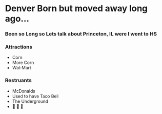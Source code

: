 # Denver Born but moved away long ago...

### Been so Long so Lets talk about Princeton, IL were I went to HS

### Attractions
  - Corn
  - More Corn
  - Wal-Mart
### Restruants
  - McDonalds
  - Used to have Taco Bell
  - The Underground
  - :corn: :corn: :corn:
